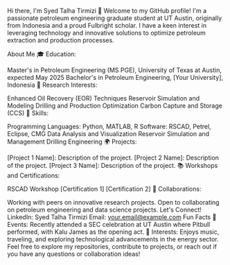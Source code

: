 Hi there, I'm Syed Talha Tirmizi 👋
Welcome to my GitHub profile! I'm a passionate petroleum engineering graduate student at UT Austin, originally from Indonesia and a proud Fulbright scholar. I have a keen interest in leveraging technology and innovative solutions to optimize petroleum extraction and production processes.

About Me
🎓 Education:

Master's in Petroleum Engineering (MS PGE), University of Texas at Austin, expected May 2025
Bachelor's in Petroleum Engineering, [Your University], Indonesia
🔬 Research Interests:

Enhanced Oil Recovery (EOR) Techniques
Reservoir Simulation and Modeling
Drilling and Production Optimization
Carbon Capture and Storage (CCS)
📜 Skills:

Programming Languages: Python, MATLAB, R
Software: RSCAD, Petrel, Eclipse, CMG
Data Analysis and Visualization
Reservoir Simulation and Management
Drilling Engineering
🌍 Projects:

[Project 1 Name]: Description of the project.
[Project 2 Name]: Description of the project.
[Project 3 Name]: Description of the project.
📚 Workshops and Certifications:

RSCAD Workshop
[Certification 1]
[Certification 2]
🤝 Collaborations:

Working with peers on innovative research projects.
Open to collaborating on petroleum engineering and data science projects.
Let's Connect!
LinkedIn: Syed Talha Tirmizi
Email: your.email@example.com
Fun Facts
🎤 Events: Recently attended a SEC celebration at UT Austin where Pitbull performed, with Kalu James as the opening act.
🎉 Interests: Enjoys music, traveling, and exploring technological advancements in the energy sector.
Feel free to explore my repositories, contribute to projects, or reach out if you have any questions or collaboration ideas!
